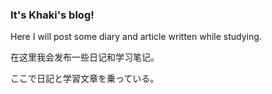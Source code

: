 ### It's Khaki's blog!
Here I will post some diary and article written while studying.

在这里我会发布一些日记和学习笔记。

ここで日記と学習文章を乗っている。
